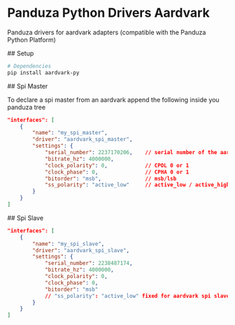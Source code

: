 # Panduza Python Drivers Aardvark

Panduza drivers for aardvark adapters (compatible with the Panduza Python Platform)

## Setup

```bash
# Dependencies
pip install aardvark-py
```

## Spi Master

To declare a spi master from an aardvark append the following inside you panduza tree

```json
"interfaces": [
    {
        "name": "my_spi_master",
        "driver": "aardvark_spi_master",
        "settings": {
            "serial_number": 2237170206,    // serial number of the aardvark you want to use for this interface
            "bitrate_hz": 4000000,
            "clock_polarity": 0,            // CPOL 0 or 1
            "clock_phase": 0,               // CPHA 0 or 1
            "bitorder": "msb",              // msb/lsb
            "ss_polarity": "active_low"     // active_low / active_high
        }
    }
]
```

## Spi Slave

```json
"interfaces": [
    {
        "name": "my_spi_slave",
        "driver": "aardvark_spi_slave",
        "settings": {
            "serial_number": 2238487174,
            "bitrate_hz": 4000000,
            "clock_polarity": 0,
            "clock_phase": 0,
            "bitorder": "msb"
            // "ss_polarity": "active_low" fixed for aardvark spi slaves 
        }
    }
]
```

